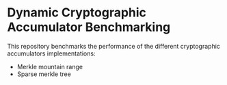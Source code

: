 # Dynamic Cryptographic Accumulator Benchmarking

This repository benchmarks the performance of the different cryptographic accumulators implementations:

- Merkle mountain range
- Sparse merkle tree
